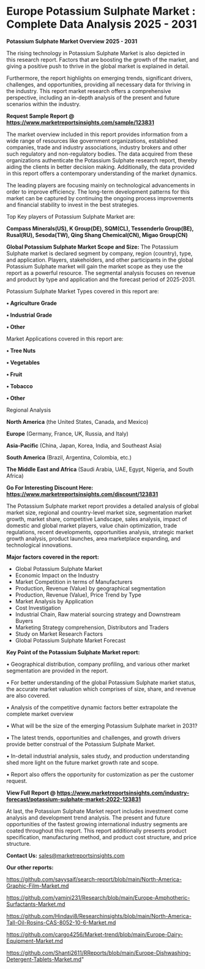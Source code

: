 # Europe Potassium Sulphate Market : Complete Data Analysis 2025 - 2031

<Strong> Potassium Sulphate Market Overview 2025 - 2031</strong>

The rising technology in Potassium Sulphate Market is also depicted in this research report. Factors that are boosting the growth of the market, and giving a positive push to thrive in the global market is explained in detail.

Furthermore, the report highlights on emerging trends, significant drivers, challenges, and opportunities, providing all necessary data for thriving in the industry. This report market research offers a comprehensive perspective, including an in-depth analysis of the present and future scenarios within the industry.

<strong>Request Sample Report @ <a href=https://www.marketreportsinsights.com/sample/123831>https://www.marketreportsinsights.com/sample/123831</a></strong>

The market overview included in this report provides information from a wide range of resources like government organizations, established companies, trade and industry associations, industry brokers and other such regulatory and non-regulatory bodies. The data acquired from these organizations authenticate the Potassium Sulphate research report, thereby aiding the clients in better decision making. Additionally, the data provided in this report offers a contemporary understanding of the market dynamics.

The leading players are focusing mainly on technological advancements in order to improve efficiency. The long-term development patterns for this market can be captured by continuing the ongoing process improvements and financial stability to invest in the best strategies.

Top Key players of Potassium Sulphate Market are:

<strong>Compass Minerals(US), K Group(DE), SQM(CL), Tessenderlo Group(BE), Rusal(RU), Sesoda(TW), Qing Shang Chemical(CN), Migao Group(CN)</strong>

<strong><b>Global Potassium Sulphate Market Scope and Size:</b></strong>
The Potassium Sulphate market is declared segment by company, region (country), type, and application. Players, stakeholders, and other participants in the global Potassium Sulphate market will gain the market scope as they use the report as a powerful resource. The segmental analysis focuses on revenue and product by type and application and the forecast period of 2025-2031.

Potassium Sulphate Market Types covered in this report are:

<strong>• Agriculture Grade

• Industrial Grade

• Other</strong>

Market Applications covered in this report are:

<strong>• Tree Nuts

• Vegetables

• Fruit

• Tobacco

• Other</strong> 

Regional Analysis

<strong>North America</strong> (the United States, Canada, and Mexico)

<strong>Europe</strong> (Germany, France, UK, Russia, and Italy)

<strong>Asia-Pacific</strong> (China, Japan, Korea, India, and Southeast Asia)

<strong>South America</strong> (Brazil, Argentina, Colombia, etc.)

<strong>The Middle East and Africa</strong> (Saudi Arabia, UAE, Egypt, Nigeria, and South Africa)

<strong>Go For Interesting Discount Here: <a href=https://www.marketreportsinsights.com/discount/123831>https://www.marketreportsinsights.com/discount/123831</a></strong>

The Potassium Sulphate market report provides a detailed analysis of global market size, regional and country-level market size, segmentation market growth, market share, competitive Landscape, sales analysis, impact of domestic and global market players, value chain optimization, trade regulations, recent developments, opportunities analysis, strategic market growth analysis, product launches, area marketplace expanding, and technological innovations.

<strong><b>Major factors covered in the report:</b></strong>
<ul>
  <li>Global Potassium Sulphate Market </li>
  <li>Economic Impact on the Industry</li>
  <li>Market Competition in terms of Manufacturers</li>
  <li>Production, Revenue (Value) by geographical segmentation</li>
  <li>Production, Revenue (Value), Price Trend by Type</li>
  <li>Market Analysis by Application</li>
  <li>Cost Investigation</li>
  <li>Industrial Chain, Raw material sourcing strategy and Downstream Buyers</li>
  <li>Marketing Strategy comprehension, Distributors and Traders</li>
  <li>Study on Market Research Factors</li>
  <li>Global Potassium Sulphate Market Forecast</li>
</ul>

<strong><b>Key Point of the Potassium Sulphate Market report:</b></strong>

• Geographical distribution, company profiling, and various other market segmentation are provided in the report.

• For better understanding of the global Potassium Sulphate market status, the accurate market valuation which comprises of size, share, and revenue are also covered.

• Analysis of the competitive dynamic factors better extrapolate the complete market overview

• What will be the size of the emerging Potassium Sulphate market in 2031?

• The latest trends, opportunities and challenges, and growth drivers provide better construal of the Potassium Sulphate Market.

• In-detail industrial analysis, sales study, and production understanding shed more light on the future market growth rate and scope.

• Report also offers the opportunity for customization as per the customer request.

<strong><b>View Full Report @ <a href=https://www.marketreportsinsights.com/industry-forecast/potassium-sulphate-market-2022-123831>https://www.marketreportsinsights.com/industry-forecast/potassium-sulphate-market-2022-123831</a></b></strong>


At last, the Potassium Sulphate Market report includes investment come analysis and development trend analysis. The present and future opportunities of the fastest growing international industry segments are coated throughout this report. This report additionally presents product specification, manufacturing method, and product cost structure, and price structure.

<strong>Contact Us:</strong>
sales@marketreportsinsights.com

<strong>Our other reports:</strong>

<a href=https://github.com/sayysaif/search-report/blob/main/North-America-Graphic-Film-Market.md>https://github.com/sayysaif/search-report/blob/main/North-America-Graphic-Film-Market.md</a>

<a href=https://github.com/yamini231/Research/blob/main/Europe-Amphotheric-Surfactants-Market.md>https://github.com/yamini231/Research/blob/main/Europe-Amphotheric-Surfactants-Market.md</a>

<a href=https://github.com/Hindavi8/Researchinsights/blob/main/North-America-Tall-Oil-Rosins-CAS-8052-10-6-Market.md>https://github.com/Hindavi8/Researchinsights/blob/main/North-America-Tall-Oil-Rosins-CAS-8052-10-6-Market.md</a>

<a href=https://github.com/cargo4256/Market-trend/blob/main/Europe-Dairy-Equipment-Market.md>https://github.com/cargo4256/Market-trend/blob/main/Europe-Dairy-Equipment-Market.md</a>

<a href=https://github.com/Shanti2611/RReports/blob/main/Europe-Dishwashing-Detergent-Tablets-Market.md>https://github.com/Shanti2611/RReports/blob/main/Europe-Dishwashing-Detergent-Tablets-Market.md</a>"
